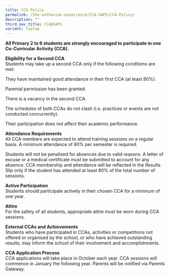 ```yaml
---
title: CCA Policy
permalink: /the-anthonian-experience/CCA-SAPS/CCA-Policy/
description: ""
third_nav_title: CCA@SAPS
variant: tiptap
---
```

<p><strong>All Primary 2 to 6 students are strongly encouraged to participate in one Co-Curricular Activity (CCA).</strong>
</p>
<p><strong>Eligibility for a Second CCA</strong>
<br>Students may take up a second CCA only if the following conditions are
met:</p>
<p>They have maintained good attendance in their first CCA (at least 80%).</p>
<p>Parental permission has been granted.</p>
<p>There is a vacancy in the second CCA.</p>
<p>The schedules of both CCAs do not clash (i.e. practices or events are
not conducted concurrently).</p>
<p>Their participation does not affect their academic performance.</p>
<p><strong>Attendance Requirements</strong>
<br>All CCA members are expected to attend training sessions on a regular
basis. A minimum attendance of 80% per semester is required.</p>
<p>Students will not be penalised for absences due to valid reasons. A letter
of excuse or a medical certificate must be submitted to account for any
absence. CCA membership and attendance will be reflected in the Results
Slip only if the student has attended at least 80% of the total number
of sessions.</p>
<p><strong>Active Participation</strong>
<br>Students should participate actively in their chosen CCA for a minimum
of one year.</p>
<p><strong>Attire</strong>
<br>For the safety of all students, appropriate attire must be worn during
CCA sessions.</p>
<p><strong>External CCAs and Achievements</strong>
<br>Students who have participated in CCAs, activities or competitions not
offered or organised by the school, or who have achieved outstanding results,
may inform the school of their involvement and accomplishments.</p>
<p><strong>CCA Application Process</strong>
<br>CCA applications will take place in October each year. CCA sessions will
commence in January the following year. Parents will be notified via Parents
Gateway.</p>
<p></p>
<p></p>